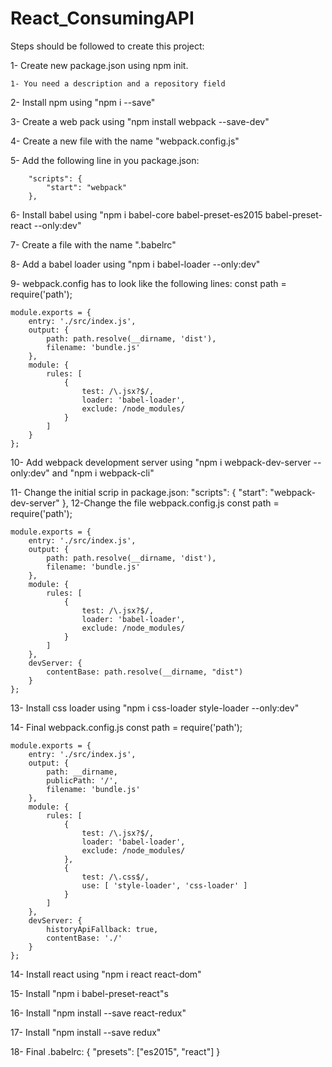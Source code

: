 # React_ConsumingAPI

Steps should be followed to create this project:


1- Create new package.json using npm init.


    1- You need a description and a repository field


2- Install npm using "npm i --save"


3- Create a web pack using "npm install webpack --save-dev"


4- Create a new file with the name "webpack.config.js"


5- Add the following line in you package.json:


        "scripts": {
            "start": "webpack"
        },
6- Install babel using "npm i babel-core babel-preset-es2015 babel-preset-react --only:dev"


7- Create a file with the name ".babelrc"


8- Add a babel loader using "npm i babel-loader --only:dev"


9- webpack.config has to look like the following lines:
    const path = require('path');

    module.exports = {
        entry: './src/index.js',
        output: {
            path: path.resolve(__dirname, 'dist'),
            filename: 'bundle.js'
        },
        module: {
            rules: [
                { 
                    test: /\.jsx?$/, 
                    loader: 'babel-loader', 
                    exclude: /node_modules/ 
                }
            ]
        }
    };
10- Add webpack development server using "npm i webpack-dev-server --only:dev" and "npm i webpack-cli"


11- Change the initial scrip in package.json: 
    "scripts": {
        "start": "webpack-dev-server"
    },
12-Change the file webpack.config.js
    const path = require('path');

    module.exports = {
        entry: './src/index.js',
        output: {
            path: path.resolve(__dirname, 'dist'),
            filename: 'bundle.js'
        },
        module: {
            rules: [
                { 
                    test: /\.jsx?$/, 
                    loader: 'babel-loader', 
                    exclude: /node_modules/ 
                }
            ]
        },
        devServer: {
            contentBase: path.resolve(__dirname, "dist")
        }
    };
13- Install css loader using "npm i css-loader style-loader --only:dev"


14- Final webpack.config.js
    const path = require('path');

    module.exports = {
        entry: './src/index.js',
        output: {
            path: __dirname,
            publicPath: '/',
            filename: 'bundle.js'
        },
        module: {
            rules: [
                { 
                    test: /\.jsx?$/, 
                    loader: 'babel-loader', 
                    exclude: /node_modules/ 
                },
                {
                    test: /\.css$/,
                    use: [ 'style-loader', 'css-loader' ]
                }
            ]
        },
        devServer: {
            historyApiFallback: true,
            contentBase: './'
        }
    };
14- Install react using "npm i react react-dom"


15- Install "npm i babel-preset-react"s


16- Install "npm install --save react-redux"


17- Install "npm install --save redux"


18- Final .babelrc:
    {
        "presets": ["es2015", "react"]
    }
